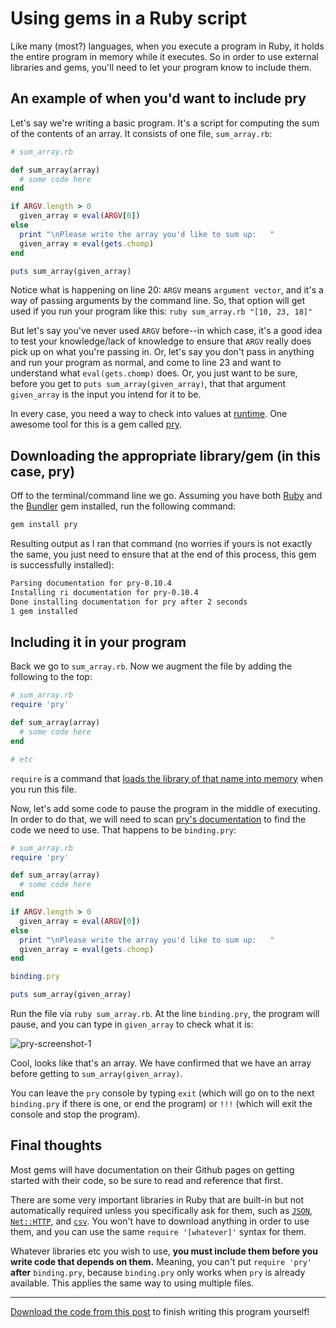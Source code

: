 # Using gems in a Ruby script

Like many (most?) languages, when you execute a program in Ruby, it holds the entire program in memory while it executes. So in order to use external libraries and gems, you'll need to let your program know to include them.

## An example of when you'd want to include pry

Let's say we're writing a basic program. It's a script for computing the sum of the contents of an array. It consists of one file, `sum_array.rb`:

```ruby
# sum_array.rb

def sum_array(array)
  # some code here
end

if ARGV.length > 0
  given_array = eval(ARGV[0])
else
  print "\nPlease write the array you'd like to sum up:   "
  given_array = eval(gets.chomp)
end

puts sum_array(given_array)

```

Notice what is happening on line 20: `ARGV` means `argument vector`, and it's a way of passing arguments by the command line. So, that option will get used if you run your program like this: `ruby sum_array.rb "[10, 23, 18]"`

But let's say you've never used `ARGV` before--in which case, it's a good idea to test your knowledge/lack of knowledge to ensure that `ARGV` really does pick up on what you're passing in. Or, let's say you don't pass in anything and run your program as normal, and come to line 23 and want to understand what `eval(gets.chomp)` does. Or, you just want to be sure, before you get to `puts sum_array(given_array)`, that that argument `given_array` is the input you intend for it to be.

In every case, you need a way to check into values at [runtime](https://en.wikipedia.org/wiki/Run_time_(program_lifecycle_phase)). One awesome tool for this is a gem called [pry](https://github.com/pry/pry).

## Downloading the appropriate library/gem (in this case, pry)

Off to the terminal/command line we go. Assuming you have both [Ruby](https://www.ruby-lang.org/en/downloads/) and the [Bundler](https://bundler.io/) gem installed, run the following command:

```bash
gem install pry
```

Resulting output as I ran that command (no worries if yours is not exactly the same, you just need to ensure that at the end of this process, this gem is successfully installed):

```bash
Parsing documentation for pry-0.10.4
Installing ri documentation for pry-0.10.4
Done installing documentation for pry after 2 seconds
1 gem installed
```

## Including it in your program

Back we go to `sum_array.rb`. Now we augment the file by adding the following to the top:

```ruby
# sum_array.rb
require 'pry'

def sum_array(array)
  # some code here
end

# etc

```

`require` is a command that [loads the library of that name into memory](https://rubylearning.com/satishtalim/including_other_files_in_ruby.html) when you run this file.

Now, let's add some code to pause the program in the middle of executing. In order to do that, we will need to scan [pry's documentation](https://github.com/pry/pry) to find the code we need to use. That happens to be `binding.pry`:

```ruby
# sum_array.rb
require 'pry'

def sum_array(array)
  # some code here
end

if ARGV.length > 0
  given_array = eval(ARGV[0])
else
  print "\nPlease write the array you'd like to sum up:   "
  given_array = eval(gets.chomp)
end

binding.pry

puts sum_array(given_array)

```

Run the file via `ruby sum_array.rb`. At the line `binding.pry`, the program will pause, and you can type in `given_array` to check what it is:

![pry-screenshot-1](/assets/img/pry-screenshot-1.png)

Cool, looks like that's an array. We have confirmed that we have an array before getting to `sum_array(given_array)`.

You can leave the `pry` console by typing `exit` (which will go on to the next `binding.pry` if there is one, or end the program) or `!!!` (which will exit the console and stop the program).

## Final thoughts

Most gems will have documentation on their Github pages on getting started with their code, so be sure to read and reference that first.

There are some very important libraries in Ruby that are built-in but not automatically required unless you specifically ask for them, such as [`JSON`](https://ruby-doc.org/stdlib-2.0.0/libdoc/json/rdoc/JSON.html), [`Net::HTTP`](https://ruby-doc.org/stdlib-2.3.3/libdoc/net/http/rdoc/Net/HTTP.html), and [`csv`](https://ruby-doc.org/stdlib-2.0.0/libdoc/csv/rdoc/CSV.html). You won't have to download anything in order to use them, and you can use the same `require '[whatever]'` syntax for them.  

Whatever libraries etc you wish to use, **you must include them before you write code that depends on them.** Meaning, you can't put `require 'pry'` **after** `binding.pry`, because `binding.pry` only works when `pry` is already available. This applies the same way to using multiple files.  

<hr>

[Download the code from this post](https://gist.github.com/mindplace/b24e631edea1ade2f05259f19e31a079) to finish writing this program yourself!

<script src="https://gist.github.com/mindplace/b24e631edea1ade2f05259f19e31a079.js"></script>
